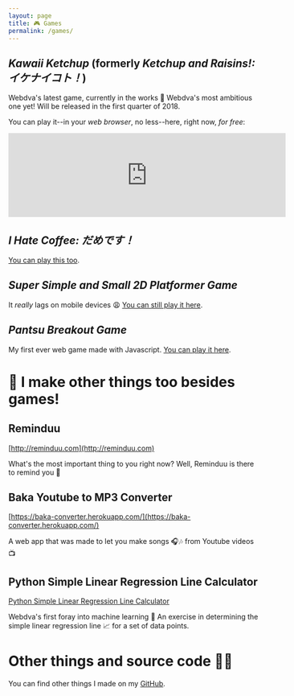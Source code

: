 ```yaml
---
layout: page
title: 🎮 Games
permalink: /games/
---
```


## *Kawaii Ketchup* (formerly *Ketchup and Raisins!: イケナイコト！*)

Webdva's latest game, currently in the works 🚧 Webdva's most ambitious one yet! Will be released in the first quarter of 2018.

You can play it--in your *web browser*, no less--here, right now, *for free*:

<iframe frameborder="0" src="https://itch.io/embed/193395" width="552" height="167"></iframe>

## *I Hate Coffee: だめです！*

[You can play this too](https://webdva.github.io/I-Hate-Coffee-/public_html/).

## *Super Simple and Small 2D Platformer Game*

It *really* lags on mobile devices 😩 [You can still play it here](https://webdva.github.io/Super-Simple-and-Small-2D-Platformer-Game/public_html/index.html).

## *Pantsu Breakout Game*

My first ever web game made with Javascript. [You can play it here](https://webdva.github.io/Pantsu-Breakout-Game/public_html/).

# 📢 I make other things too besides games!

## Reminduu

[http://reminduu.com](http://reminduu.com)

What's the most important thing to you right now? Well, Reminduu is there to remind you 📓

## Baka Youtube to MP3 Converter

[https://baka-converter.herokuapp.com/](https://baka-converter.herokuapp.com/)

A web app that was made to let you make songs 🎧🎶 from Youtube videos 📺

## Python Simple Linear Regression Line Calculator

[Python Simple Linear Regression Line Calculator](https://github.com/webDva/Python-Linear-Regression)

Webdva's first foray into machine learning 🤖 An exercise in determining the simple linear regression line 📈 for a set of data points.

# Other things and source code 👨‍💻

You can find other things I made on my [GitHub](https://github.com/webDva).